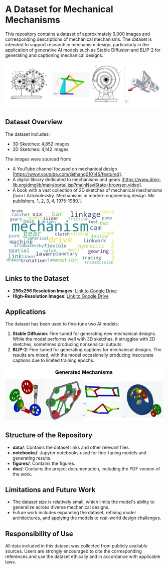 # A Dataset for Mechanical Mechanisms
This repository contains a dataset of approximately 9,000 images and corresponding descriptions of mechanical mechanisms. The dataset is intended to support research in mechanism design, particularly in the application of generative AI models such as Stable Diffusion and BLIP-2 for generating and captioning mechanical designs.

![Sample Figures](figures/samples_U.png)

## Dataset Overview
The dataset includes:
- 3D Sketches: 4,852 images
- 2D Sketches: 4,142 images

The images were sourced from:
- A YouTube channel focused on mechanical design [https://www.youtube.com/@thang010146/featured].
- A digital library dedicated to mechanisms and gears [https://www.dmg-lib.org/dmglib/main/portal.jsp?mainNaviState=browsen.video].
- A book with a vast collection of 2D sketches of mechanical mechanisms [Ivan I Artobolevsky. Mechanisms in modern engineering design. Mir publishers, 1, 2, 3, 4, 1975-1980.].

![Sample Figures](figures/wordcloud.jpg)

## Links to the Dataset
- **256x256 Resolution Images**: [Link to Google Drive](https://drive.google.com/file/d/1yC6nKih8HcAAoKCVM-Lo6bxGQ2O8T5-_/view?usp=sharing)
- **High-Resolution Images**: [Link to Google Drive](https://drive.google.com/file/d/1jqSKDypbN3vfGBA2SnUuQLuSnZC3BPYh/view?usp=sharing)

## Applications
The dataset has been used to fine-tune two AI models:
1. **Stable Diffusion**: Fine-tuned for generating new mechanical designs. While the model performs well with 3D sketches, it struggles with 2D sketches, sometimes producing nonsensical outputs.
2. **BLIP-2**: Fine-tuned for generating captions for mechanical designs. The results are mixed, with the model occasionally producing inaccurate captions due to limited training epochs.

![Generated Examples](figures/generated.png)

## Structure of the Repository
- **data/**: Contains the dataset links and other relevant files.
- **notebooks/**: Jupyter notebooks used for fine-tuning models and generating results.
- **figures/**: Contains the figures.
- **doc/**: Contains the project documentation, including the PDF version of the work.

## Limitations and Future Work
- The dataset size is relatively small, which limits the model's ability to generalize across diverse mechanical designs.
- Future work includes expanding the dataset, refining model architectures, and applying the models to real-world design challenges.

## Responsibility of Use
All data included in this dataset was collected from publicly available sources. Users are strongly encouraged to cite the corresponding references and use the dataset ethically and in accordance with applicable laws.

